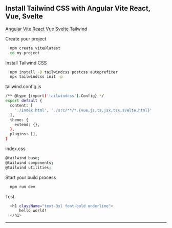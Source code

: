 
## Install Tailwind CSS with Angular Vite React, Vue, Svelte
[Angular Vite React Vue Svelte Tailwind](https://tailwindcss.com/docs/guides/vite)


Create your project
```bash
  npm create vite@latest
  cd my-project
```

Install Tailwind CSS    
```bash
  npm install -D tailwindcss postcss autoprefixer
  npx tailwindcss init -p
```

tailwind.config.js
```bash
/** @type {import('tailwindcss').Config} */
export default {
  content: [
    './index.html', './src/**/*.{vue,js,ts,jsx,tsx,svelte,html}'
  ],
  theme: {
    extend: {},
  },
  plugins: [],
}
```

index.css
```bash
@tailwind base;
@tailwind components;
@tailwind utilities;
```

Start your build process   
```bash
  npm run dev
```

Test
```bash
  <h1 className="text-3xl font-bold underline">
      hello world!
  </h1>
```

---
